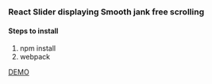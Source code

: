 
<h3>React Slider displaying Smooth jank free scrolling</h3>

<h4>Steps to install</h4>

<ol>
<li>npm install
<li>webpack
</ol>

<a href="https://rawgit.com/shishirarora3/slider/slider-react/index.html" target="_blank">DEMO</a>

